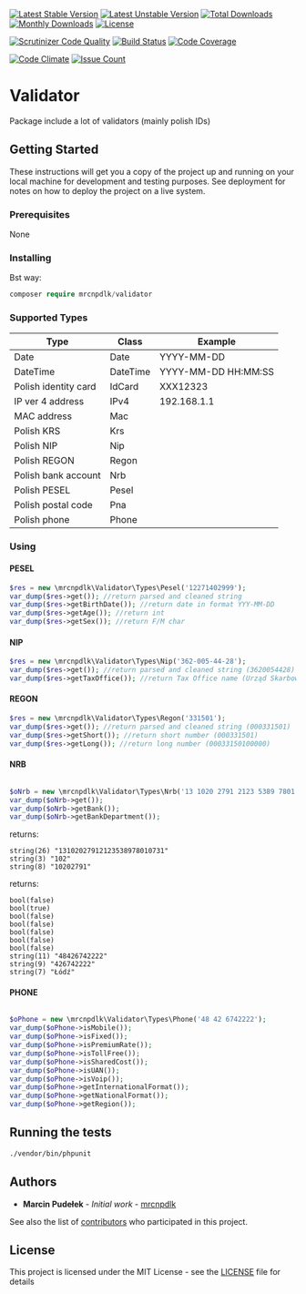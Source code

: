
[![Latest Stable Version](https://img.shields.io/github/release/mrcnpdlk/validator.svg)](https://packagist.org/packages/mrcnpdlk/validator)
[![Latest Unstable Version](https://poser.pugx.org/mrcnpdlk/validator/v/unstable.png)](https://packagist.org/packages/mrcnpdlk/validator)
[![Total Downloads](https://img.shields.io/packagist/dt/mrcnpdlk/validator.svg)](https://packagist.org/packages/mrcnpdlk/validator)
[![Monthly Downloads](https://img.shields.io/packagist/dm/mrcnpdlk/validator.svg)](https://packagist.org/packages/mrcnpdlk/validator)
[![License](https://img.shields.io/packagist/l/mrcnpdlk/validator.svg)](https://packagist.org/packages/mrcnpdlk/validator)    

[![Scrutinizer Code Quality](https://scrutinizer-ci.com/g/mrcnpdlk/validator/badges/quality-score.png?b=master)](https://scrutinizer-ci.com/g/mrcnpdlk/validator/?branch=master) 
[![Build Status](https://scrutinizer-ci.com/g/mrcnpdlk/validator/badges/build.png?b=master)](https://scrutinizer-ci.com/g/mrcnpdlk/validator/build-status/master)
[![Code Coverage](https://scrutinizer-ci.com/g/mrcnpdlk/validator/badges/coverage.png?b=master)](https://scrutinizer-ci.com/g/mrcnpdlk/validator/?branch=master)

[![Code Climate](https://codeclimate.com/github/mrcnpdlk/validator/badges/gpa.svg)](https://codeclimate.com/github/mrcnpdlk/validator) 
[![Issue Count](https://codeclimate.com/github/mrcnpdlk/validator/badges/issue_count.svg)](https://codeclimate.com/github/mrcnpdlk/validator)

# Validator

Package include a lot of validators (mainly polish IDs)

## Getting Started

These instructions will get you a copy of the project up and running on your local machine for development and testing purposes. See deployment for notes on how to deploy the project on a live system.

### Prerequisites

None

### Installing

Bst way:

```php
composer require mrcnpdlk/validator
```
### Supported Types

|Type|Class|Example|
|---|---|---|
|Date|Date|YYYY-MM-DD|
|DateTime|DateTime|YYYY-MM-DD HH:MM:SS|
|Polish identity card|IdCard|XXX12323|
|IP ver 4 address|IPv4|192.168.1.1|
|MAC address|Mac||
|Polish KRS|Krs||
|Polish NIP|Nip||
|Polish REGON|Regon||
|Polish bank account|Nrb||
|Polish PESEL|Pesel||
|Polish postal code|Pna||
|Polish phone|Phone||


### Using

#### PESEL
```php
$res = new \mrcnpdlk\Validator\Types\Pesel('12271402999');
var_dump($res->get()); //return parsed and cleaned string
var_dump($res->getBirthDate()); //return date in format YYY-MM-DD
var_dump($res->getAge()); //return int
var_dump($res->getSex()); //return F/M char
```

#### NIP
```php
$res = new \mrcnpdlk\Validator\Types\Nip('362-005-44-28');
var_dump($res->get()); //return parsed and cleaned string (3620054428)
var_dump($res->getTaxOffice()); //return Tax Office name (Urząd Skarbowy Poznań-Nowe Miasto)
```

#### REGON
```php
$res = new \mrcnpdlk\Validator\Types\Regon('331501');
var_dump($res->get()); //return parsed and cleaned string (000331501)
var_dump($res->getShort()); //return short number (000331501)
var_dump($res->getLong()); //return long number (00033150100000)
```

#### NRB
```php

$oNrb = new \mrcnpdlk\Validator\Types\Nrb('13 1020 2791 2123 5389 7801 0731');
var_dump($oNrb->get());
var_dump($oNrb->getBank());
var_dump($oNrb->getBankDepartment());
```
returns:
```text
string(26) "13102027912123538978010731"
string(3) "102"
string(8) "10202791"

```
returns:
```text
bool(false)
bool(true)
bool(false)
bool(false)
bool(false)
bool(false)
bool(false)
string(11) "48426742222"
string(9) "426742222"
string(7) "Łódź"
```

#### PHONE
```php

$oPhone = new \mrcnpdlk\Validator\Types\Phone('48 42 6742222');
var_dump($oPhone->isMobile());
var_dump($oPhone->isFixed());
var_dump($oPhone->isPremiumRate());
var_dump($oPhone->isTollFree());
var_dump($oPhone->isSharedCost());
var_dump($oPhone->isUAN());
var_dump($oPhone->isVoip());
var_dump($oPhone->getInternationalFormat());
var_dump($oPhone->getNationalFormat());
var_dump($oPhone->getRegion());
```

## Running the tests

```bash
./vendor/bin/phpunit
```

## Authors

* **Marcin Pudełek** - *Initial work* - [mrcnpdlk](https://github.com/mrcnpdlk)

See also the list of [contributors](https://github.com/mrcnpdlk/validator/graphs/contributors) who participated in this project.

## License

This project is licensed under the MIT License - see the [LICENSE](https://github.com/mrcnpdlk/validator/blob/master/LICENSE) file for details

